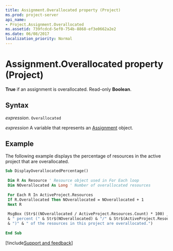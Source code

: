 ```yaml
---
title: Assignment.Overallocated property (Project)
ms.prod: project-server
api_name:
- Project.Assignment.Overallocated
ms.assetid: 739fcdcd-5ef0-754b-8868-ef3e0662a2e2
ms.date: 06/08/2017
localization_priority: Normal
---
```



# Assignment.Overallocated property (Project)

 **True** if an assignment is overallocated. Read-only **Boolean**.


## Syntax

_expression_. `Overallocated`

_expression_ A variable that represents an [Assignment](./Project.Assignment.md) object.


## Example

The following example displays the percentage of resources in the active project that are overallocated.


```vb
Sub DisplayOverallocatedPercentage() 
 
 Dim R As Resource ' Resource object used in For Each loop 
 Dim NOverallocated As Long ' Number of overallocated resources 
 
 For Each R In ActiveProject.Resources 
 If R.Overallocated Then NOverallocated = NOverallocated + 1 
 Next R 
 
 MsgBox (Str$((NOverallocated / ActiveProject.Resources.Count) * 100) _ 
 & " percent (" & Str$(NOverallocated) & "/" & Str$(ActiveProject.Resources.Count) _ 
 & ")" & " of the resources in this project are overallocated.") 
 
End Sub
```

[!include[Support and feedback](~/includes/feedback-boilerplate.md)]